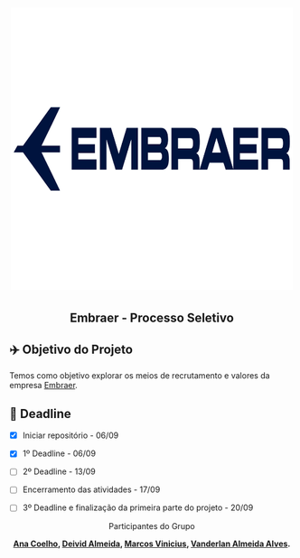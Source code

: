 <meta charset="utf-8">
<h1 align="center">
    <img alt="embraer  - Análise do Processo Seletivo" title="#Rhua1" src="./src/img/embraer-vector-logo.png" width="500px" height="500px" />
</h1>

<h2 align="center">
  Embraer - Processo Seletivo
</h2>


## ✈️ Objetivo do Projeto

Temos como objetivo explorar os meios de recrutamento e valores da empresa [Embraer](https://embraer.com/br/pt/).

## 🔖 Deadline

- [x] Iniciar repositório - 06/09
- [X] 1º Deadline - 06/09
- [ ] 2º Deadline - 13/09
- [ ] Encerramento das atividades - 17/09
- [ ] 3º Deadline e finalização da primeira parte do projeto - 20/09


<p align="center">Participantes do Grupo</p> <p align="center"><strong> <strong><a href="https://github.com/ana-ccoelho">Ana Coelho</a>, <strong><a href="https://github.com/Deividev365">Deivid Almeida</a>, <a href="https://github.com/MARCOSVINICIUSDEOLIVEIRASOUZA">Marcos Vinicius</a></strong>, <strong><a href="https://github.com/VanderlanAlves">Vanderlan Almeida Alves</a>.